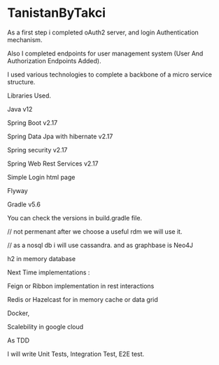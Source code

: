 # TanistanByTakci

As a first step i completed oAuth2 server, and login Authentication mechanism.

Also I completed endpoints for user management system (User And Authorization Endpoints Added).

I used various technologies to complete a backbone of a micro service structure.

Libraries Used.

Java v12

Spring Boot v2.17

Spring Data Jpa with hibernate v2.17

Spring security v2.17

Spring Web Rest Services v2.17

Simple Login html page 

Flyway

Gradle v5.6

You can check the versions in build.gradle file.

// not permenant after we choose a useful rdm we will use it.

// as a nosql db i will use cassandra. and as graphbase is Neo4J

h2 in memory database

Next Time implementations : 

Feign or Ribbon implementation in rest interactions

Redis or Hazelcast for in memory cache or data grid 

Docker,

Scalebility in google cloud

As TDD

I will write Unit Tests, Integration Test, E2E test.


